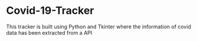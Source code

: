 # Covid-19-Tracker
This tracker is built using Python and Tkinter where the information of covid data has been extracted from a API

